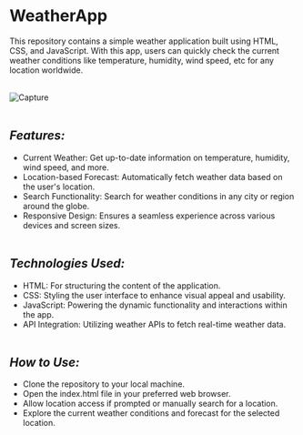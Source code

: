 
# **WeatherApp**

This repository contains a simple weather application built using HTML, CSS, and JavaScript. With this app, users can quickly check the current weather conditions like temperature, humidity, wind speed, etc for any location worldwide. <br><br>

![Capture](https://github.com/shambhavi796/Weather_app/assets/121026844/5201b43c-d230-4d3a-aee8-b343d50ae1b9)  <br> <br>

## *Features:* <br>


* Current Weather: Get up-to-date information on temperature, humidity, wind speed, and more. <br>
* Location-based Forecast: Automatically fetch weather data based on the user's location. <br>
* Search Functionality: Search for weather conditions in any city or region around the globe. <br>
* Responsive Design: Ensures a seamless experience across various devices and screen sizes. <br> <br>


## *Technologies Used:*<br>

* HTML: For structuring the content of the application. <br>
* CSS: Styling the user interface to enhance visual appeal and usability.<br>
* JavaScript: Powering the dynamic functionality and interactions within the app.<br>
* API Integration: Utilizing weather APIs to fetch real-time weather data.<br><br>


## *How to Use:* <br>

* Clone the repository to your local machine.<br>
* Open the index.html file in your preferred web browser.<br>
* Allow location access if prompted or manually search for a location.<br>
* Explore the current weather conditions and forecast for the selected location.
```
